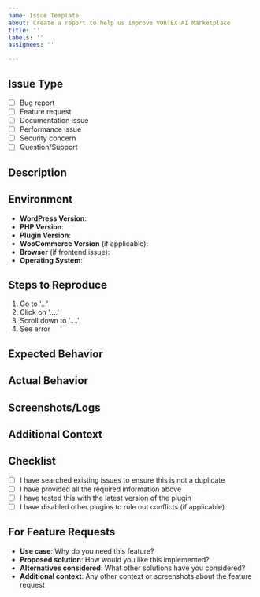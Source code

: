 ```yaml
---
name: Issue Template
about: Create a report to help us improve VORTEX AI Marketplace
title: ''
labels: ''
assignees: ''

---
```


## Issue Type
<!-- Select the type of issue by putting an 'x' in the relevant box -->
- [ ] Bug report
- [ ] Feature request  
- [ ] Documentation issue
- [ ] Performance issue
- [ ] Security concern
- [ ] Question/Support

## Description
<!-- Provide a clear and concise description of the issue -->

## Environment
- **WordPress Version**: 
- **PHP Version**: 
- **Plugin Version**: 
- **WooCommerce Version** (if applicable): 
- **Browser** (if frontend issue): 
- **Operating System**: 

## Steps to Reproduce
<!-- For bug reports, provide detailed steps to reproduce the issue -->
1. Go to '...'
2. Click on '....'
3. Scroll down to '....'
4. See error

## Expected Behavior
<!-- Describe what you expected to happen -->

## Actual Behavior
<!-- Describe what actually happened -->

## Screenshots/Logs
<!-- If applicable, add screenshots or error logs to help explain the problem -->

## Additional Context
<!-- Add any other context about the problem here -->

## Checklist
- [ ] I have searched existing issues to ensure this is not a duplicate
- [ ] I have provided all the required information above
- [ ] I have tested this with the latest version of the plugin
- [ ] I have disabled other plugins to rule out conflicts (if applicable)

## For Feature Requests
<!-- If this is a feature request, please provide: -->
- **Use case**: Why do you need this feature?
- **Proposed solution**: How would you like this implemented?
- **Alternatives considered**: What other solutions have you considered?
- **Additional context**: Any other context or screenshots about the feature request 